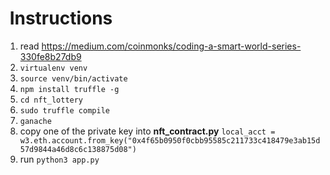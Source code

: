 #  Instructions

1. read <https://medium.com/coinmonks/coding-a-smart-world-series-330fe8b27db9>
2. ``` virtualenv venv ```
3. ``` source venv/bin/activate ```
4. ``` npm install truffle -g ```
5. ``` cd nft_lottery ```
6. ``` sudo truffle compile ```
7. ``` ganache ```
8. copy one of the private key into <b>nft_contract.py</b> ```local_acct = w3.eth.account.from_key("0x4f65b0950f0cbb95585c211733c418479e3ab15d57d9844a46d8c6c138875d08")```
9. run ``` python3 app.py ```
